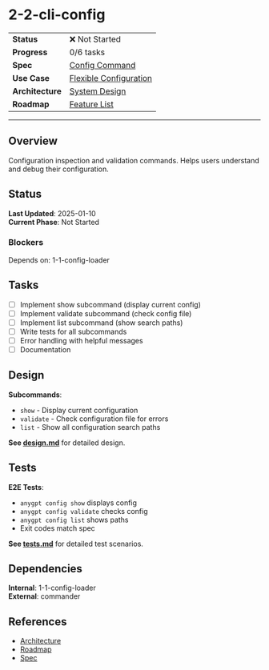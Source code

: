 # 2-2-cli-config

| | |
|---|---|
| **Status** | ❌ Not Started |
| **Progress** | 0/6 tasks |
| **Spec** | [Config Command](../../../../../products/anygpt/specs/anygpt/cli/config.md) |
| **Use Case** | [Flexible Configuration](../../../../../products/anygpt/use-cases/flexible-configuration.md) |
| **Architecture** | [System Design](../../architecture.md) |
| **Roadmap** | [Feature List](../../roadmap.md) |

---

## Overview

Configuration inspection and validation commands. Helps users understand and debug their configuration.

## Status

**Last Updated**: 2025-01-10  
**Current Phase**: Not Started

### Blockers
Depends on: 1-1-config-loader

## Tasks

- [ ] Implement show subcommand (display current config)
- [ ] Implement validate subcommand (check config file)
- [ ] Implement list subcommand (show search paths)
- [ ] Write tests for all subcommands
- [ ] Error handling with helpful messages
- [ ] Documentation

## Design

**Subcommands**:
- `show` - Display current configuration
- `validate` - Check configuration file for errors
- `list` - Show all configuration search paths

**See [design.md](./design.md)** for detailed design.

## Tests

**E2E Tests**:
- `anygpt config show` displays config
- `anygpt config validate` checks config
- `anygpt config list` shows paths
- Exit codes match spec

**See [tests.md](./tests.md)** for detailed test scenarios.

## Dependencies

**Internal**: 1-1-config-loader  
**External**: commander

## References

- [Architecture](../../architecture.md)
- [Roadmap](../../roadmap.md)
- [Spec](../../../../../products/anygpt/specs/anygpt/cli/config.md)
